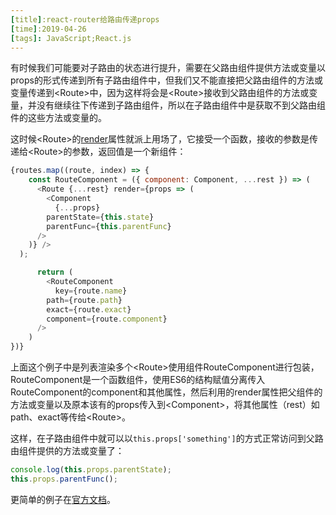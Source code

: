 ```yaml
---
[title]:react-router给路由传递props
[time]:2019-04-26
[tags]: JavaScript;React.js
---
```


有时候我们可能要对子路由的状态进行提升，需要在父路由组件提供方法或变量以props的形式传递到所有子路由组件中，但我们又不能直接把父路由组件的方法或变量传递到\<Route\>中，因为这样将会是\<Route\>接收到父路由组件的方法或变量，并没有继续往下传递到子路由组件，所以在子路由组件中是获取不到父路由组件的这些方法或变量的。

这时候\<Route\>的[render](https://reacttraining.com/react-router/web/api/Route/render-func)属性就派上用场了，它接受一个函数，接收的参数是传递给\<Route\>的参数，返回值是一个新组件：

```javascript
{routes.map((route, index) => {
    const RouteComponent = ({ component: Component, ...rest }) => (
      <Route {...rest} render={props => (
        <Component
          {...props}
        parentState={this.state}
        parentFunc={this.parentFunc}
      />
    )} />
  );

      return (
        <RouteComponent
          key={route.name}
        path={route.path}
        exact={route.exact}
        component={route.component}
      />
    )
})}
```

上面这个例子中是列表渲染多个\<Route\>使用组件RouteComponent进行包装，RouteComponent是一个函数组件，使用ES6的结构赋值分离传入RouteComponent的component和其他属性，然后利用<Route>的render属性把父组件的方法或变量以及原本该有的props传入到\<Component\>，将其他属性（rest）如path、exact等传给\<Route\>。

这样，在子路由组件中就可以以`this.props['something']`的方式正常访问到父路由组件提供的方法或变量了：

```javascript
console.log(this.props.parentState);
this.props.parentFunc();
```

更简单的例子在[官方文档](https://reacttraining.com/react-router/web/api/Route/render-func)。